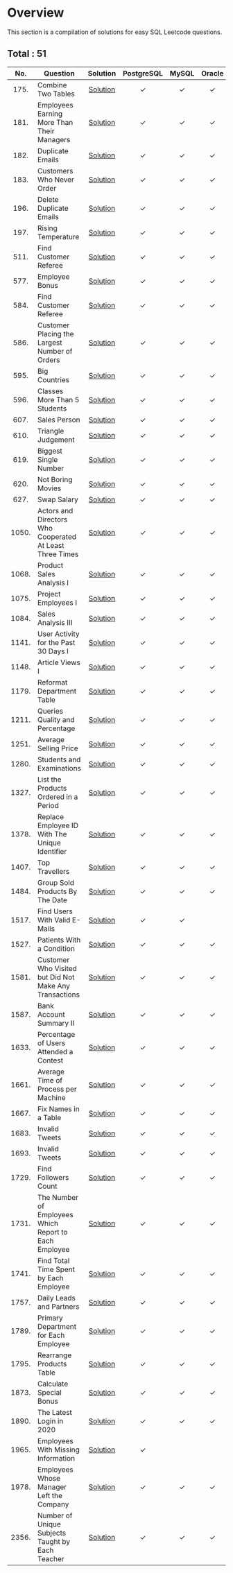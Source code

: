 # Overview

This section is a compilation of solutions for easy SQL Leetcode questions.


## Total : 51


| No. | Question | Solution | PostgreSQL | MySQL | Oracle |
|:---:|----------|:--------:|:----------:|:-----:|:------:|
| 175. | Combine Two Tables | [Solution](https://github.com/ezryn-zaharoff/leetcode-solutions/blob/master/sql/01-sql-easy/easy-solutions/Q0175.md) | ✓ | ✓ | ✓ |
| 181. | Employees Earning More Than Their Managers | [Solution](https://github.com/ezryn-zaharoff/leetcode-solutions/blob/master/sql/01-sql-easy/easy-solutions/Q0181.md) | ✓ | ✓ | ✓ |
| 182. | Duplicate Emails | [Solution](https://github.com/ezryn-zaharoff/leetcode-solutions/blob/master/sql/01-sql-easy/easy-solutions/Q0182.md) | ✓ | ✓ | ✓ |
| 183. | Customers Who Never Order | [Solution](https://github.com/ezryn-zaharoff/leetcode-solutions/blob/master/sql/01-sql-easy/easy-solutions/Q0183.md) | ✓ | ✓ | ✓ |
| 196. | Delete Duplicate Emails | [Solution](https://github.com/ezryn-zaharoff/leetcode-solutions/blob/master/sql/01-sql-easy/easy-solutions/Q0196.md) | ✓ | ✓ | ✓ |
| 197. | Rising Temperature | [Solution](https://github.com/ezryn-zaharoff/leetcode-solutions/blob/master/sql/01-sql-easy/easy-solutions/Q0197.md) | ✓ | ✓ | ✓ |
| 511. | Find Customer Referee | [Solution](https://github.com/ezryn-zaharoff/leetcode-solutions/blob/master/sql/01-sql-easy/easy-solutions/Q0511.md) | ✓ | ✓ | ✓ |
| 577. | Employee Bonus | [Solution](https://github.com/ezryn-zaharoff/leetcode-solutions/blob/master/sql/01-sql-easy/easy-solutions/Q0577.md) | ✓ | ✓ | ✓ |
| 584. | Find Customer Referee | [Solution](https://github.com/ezryn-zaharoff/leetcode-solutions/blob/master/sql/01-sql-easy/easy-solutions/Q0584.md) | ✓ | ✓ | ✓ |
| 586. | Customer Placing the Largest Number of Orders | [Solution](https://github.com/ezryn-zaharoff/leetcode-solutions/blob/master/sql/01-sql-easy/easy-solutions/Q0586.md) | ✓ | ✓ | ✓ |
| 595. | Big Countries | [Solution](https://github.com/ezryn-zaharoff/leetcode-solutions/blob/master/sql/01-sql-easy/easy-solutions/Q0595.md) | ✓ | ✓ | ✓ |
| 596. | Classes More Than 5 Students | [Solution](https://github.com/ezryn-zaharoff/leetcode-solutions/blob/master/sql/01-sql-easy/easy-solutions/Q0596.md) | ✓ | ✓ | ✓ |
| 607. | Sales Person | [Solution](https://github.com/ezryn-zaharoff/leetcode-solutions/blob/master/sql/01-sql-easy/easy-solutions/Q0607.md) | ✓ | ✓ | ✓ |
| 610. | Triangle Judgement | [Solution](https://github.com/ezryn-zaharoff/leetcode-solutions/blob/master/sql/01-sql-easy/easy-solutions/Q0610.md) | ✓ | ✓ | ✓ |
| 619. | Biggest Single Number | [Solution](https://github.com/ezryn-zaharoff/leetcode-solutions/blob/master/sql/01-sql-easy/easy-solutions/Q0619.md) | ✓ | ✓ | ✓ |
| 620. | Not Boring Movies | [Solution](https://github.com/ezryn-zaharoff/leetcode-solutions/blob/master/sql/01-sql-easy/easy-solutions/Q0620.md) | ✓ | ✓ | ✓ |
| 627. | Swap Salary | [Solution](https://github.com/ezryn-zaharoff/leetcode-solutions/blob/master/sql/01-sql-easy/easy-solutions/Q0627.md) | ✓ | ✓ | ✓ |
| 1050. | Actors and Directors Who Cooperated At Least Three Times | [Solution](https://github.com/ezryn-zaharoff/leetcode-solutions/blob/master/sql/01-sql-easy/easy-solutions/Q1050.md) | ✓ | ✓ | ✓ |
| 1068. | Product Sales Analysis I | [Solution](https://github.com/ezryn-zaharoff/leetcode-solutions/blob/master/sql/01-sql-easy/easy-solutions/Q1068.md) | ✓ | ✓ | ✓ |
| 1075. | Project Employees I | [Solution](https://github.com/ezryn-zaharoff/leetcode-solutions/blob/master/sql/01-sql-easy/easy-solutions/Q1075.md) | ✓ | ✓ | ✓ |
| 1084. | Sales Analysis III | [Solution](https://github.com/ezryn-zaharoff/leetcode-solutions/blob/master/sql/01-sql-easy/easy-solutions/Q1084.md) | ✓ | ✓ | ✓ |
| 1141. | User Activity for the Past 30 Days I | [Solution](https://github.com/ezryn-zaharoff/leetcode-solutions/blob/master/sql/01-sql-easy/easy-solutions/Q1141.md) | ✓ | ✓ | ✓ |
| 1148. | Article Views I | [Solution](https://github.com/ezryn-zaharoff/leetcode-solutions/blob/master/sql/01-sql-easy/easy-solutions/Q1148.md) | ✓ | ✓ | ✓ |
| 1179. | Reformat Department Table | [Solution](https://github.com/ezryn-zaharoff/leetcode-solutions/blob/master/sql/01-sql-easy/easy-solutions/Q1179.md) | ✓ | ✓ | ✓ |
| 1211. | Queries Quality and Percentage | [Solution](https://github.com/ezryn-zaharoff/leetcode-solutions/blob/master/sql/01-sql-easy/easy-solutions/Q1211.md) | ✓ | ✓ | ✓ |
| 1251. | Average Selling Price | [Solution](https://github.com/ezryn-zaharoff/leetcode-solutions/blob/master/sql/01-sql-easy/easy-solutions/Q1251.md) | ✓ | ✓ | ✓ |
| 1280. | Students and Examinations | [Solution](https://github.com/ezryn-zaharoff/leetcode-solutions/blob/master/sql/01-sql-easy/easy-solutions/Q1280.md) | ✓ | ✓ | ✓ |
| 1327. | List the Products Ordered in a Period | [Solution](https://github.com/ezryn-zaharoff/leetcode-solutions/blob/master/sql/01-sql-easy/easy-solutions/Q1327.md) | ✓ | ✓ | ✓ |
| 1378. | Replace Employee ID With The Unique Identifier | [Solution](https://github.com/ezryn-zaharoff/leetcode-solutions/blob/master/sql/01-sql-easy/easy-solutions/Q1378.md) | ✓ | ✓ | ✓ |
| 1407. | Top Travellers | [Solution](https://github.com/ezryn-zaharoff/leetcode-solutions/blob/master/sql/01-sql-easy/easy-solutions/Q1407.md) | ✓ | ✓ | ✓ |
| 1484. | Group Sold Products By The Date | [Solution](https://github.com/ezryn-zaharoff/leetcode-solutions/blob/master/sql/01-sql-easy/easy-solutions/Q1484.md) | ✓ | ✓ | ✓ |
| 1517. | Find Users With Valid E-Mails | [Solution](https://github.com/ezryn-zaharoff/leetcode-solutions/blob/master/sql/01-sql-easy/easy-solutions/Q1517.md) | ✓ | ✓ |  |
| 1527. | Patients With a Condition | [Solution](https://github.com/ezryn-zaharoff/leetcode-solutions/blob/master/sql/01-sql-easy/easy-solutions/Q1527.md) | ✓ | ✓ | ✓ |
| 1581. | Customer Who Visited but Did Not Make Any Transactions | [Solution](https://github.com/ezryn-zaharoff/leetcode-solutions/blob/master/sql/01-sql-easy/easy-solutions/Q1581.md) | ✓ | ✓ | ✓ |
| 1587. | Bank Account Summary II | [Solution](https://github.com/ezryn-zaharoff/leetcode-solutions/blob/master/sql/01-sql-easy/easy-solutions/Q1587.md) | ✓ | ✓ | ✓ |
| 1633. | Percentage of Users Attended a Contest | [Solution](https://github.com/ezryn-zaharoff/leetcode-solutions/blob/master/sql/01-sql-easy/easy-solutions/Q1633.md) | ✓ | ✓ | ✓ |
| 1661. | Average Time of Process per Machine | [Solution](https://github.com/ezryn-zaharoff/leetcode-solutions/blob/master/sql/01-sql-easy/easy-solutions/Q1661.md) | ✓ | ✓ | ✓ |
| 1667. | Fix Names in a Table | [Solution](https://github.com/ezryn-zaharoff/leetcode-solutions/blob/master/sql/01-sql-easy/easy-solutions/Q1667.md) | ✓ | ✓ | ✓ |
| 1683. | Invalid Tweets | [Solution](https://github.com/ezryn-zaharoff/leetcode-solutions/blob/master/sql/01-sql-easy/easy-solutions/Q1683.md) | ✓ | ✓ | ✓ |
| 1693. | Invalid Tweets | [Solution](https://github.com/ezryn-zaharoff/leetcode-solutions/blob/master/sql/01-sql-easy/easy-solutions/Q1693.md) | ✓ | ✓ | ✓ |
| 1729. | Find Followers Count | [Solution](https://github.com/ezryn-zaharoff/leetcode-solutions/blob/master/sql/01-sql-easy/easy-solutions/Q1729.md) | ✓ | ✓ | ✓ |
| 1731. | The Number of Employees Which Report to Each Employee | [Solution](https://github.com/ezryn-zaharoff/leetcode-solutions/blob/master/sql/01-sql-easy/easy-solutions/Q1731.md) | ✓ | ✓ | ✓ |
| 1741. | Find Total Time Spent by Each Employee | [Solution](https://github.com/ezryn-zaharoff/leetcode-solutions/blob/master/sql/01-sql-easy/easy-solutions/Q1741.md) | ✓ | ✓ | ✓ |
| 1757. | Daily Leads and Partners | [Solution](https://github.com/ezryn-zaharoff/leetcode-solutions/blob/master/sql/01-sql-easy/easy-solutions/Q1757.md) | ✓ | ✓ | ✓ |
| 1789. | Primary Department for Each Employee | [Solution](https://github.com/ezryn-zaharoff/leetcode-solutions/blob/master/sql/01-sql-easy/easy-solutions/Q1789.md) | ✓ | ✓ | ✓ |
| 1795. | Rearrange Products Table | [Solution](https://github.com/ezryn-zaharoff/leetcode-solutions/blob/master/sql/01-sql-easy/easy-solutions/Q1795.md) | ✓ | ✓ | ✓ |
| 1873. | Calculate Special Bonus | [Solution](https://github.com/ezryn-zaharoff/leetcode-solutions/blob/master/sql/01-sql-easy/easy-solutions/Q1873.md) | ✓ | ✓ | ✓ |
| 1890. | The Latest Login in 2020 | [Solution](https://github.com/ezryn-zaharoff/leetcode-solutions/blob/master/sql/01-sql-easy/easy-solutions/Q1890.md) | ✓ | ✓ | ✓ |
| 1965. | Employees With Missing Information | [Solution](https://github.com/ezryn-zaharoff/leetcode-solutions/blob/master/sql/01-sql-easy/easy-solutions/Q1965.md) | ✓ |  |  |
| 1978. | Employees Whose Manager Left the Company | [Solution](https://github.com/ezryn-zaharoff/leetcode-solutions/blob/master/sql/01-sql-easy/easy-solutions/Q1978.md) | ✓ | ✓ | ✓ |
| 2356. | Number of Unique Subjects Taught by Each Teacher | [Solution](https://github.com/ezryn-zaharoff/leetcode-solutions/blob/master/sql/01-sql-easy/easy-solutions/Q2356.md) | ✓ | ✓ | ✓ |